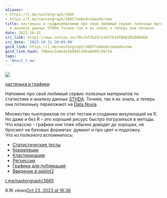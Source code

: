 ```yaml
---
aliases:
- https://t.me/nastengraph/3665
- https://t.me/nastengraph/3665?embed=1&mode=tme
title: настенька и графикиНапомню про свой любимый сервис полезных материалов по статистике
  и анализу данных STHDA Точнее так я их знала а теперь они потихон
date: 2023-10-31
src_link: https://www.notion.so/70ccb57b19714937b16f0b020100b068
src_date: '2023-10-31 20:09:00'
gold_link: https://t.me/nastengraph/3665?embed=1&mode=tme
gold_link_hash: 708eec2a9e4a560491196a8695c99724
tags:
- '#host_t_me'
---
```




[*![](https://cdn4.cdn-telegram.org/file/jt5UXfpiacEHHLdX-snnojEA6tc2J8V-CkC3j6oJmH5PwN3cjHE4_kTEETXUqqimQUMArcoweF8hy07xR0i4OSfYqAi3ztke7fZVpmmhUcme3-W7HeSHvzqNm81bFpb6jHibCcv6ai7Joqk9mpm_aIUDE27wUqPAr-5VhRKH4FyijRl-lxDr2Fw_T7gliYrQXLGyWQu-fxGolql5TLE-bTtJLAEuxQn_0Y_rp_wpWwQNZrldy17dQ1l8nRFGChpeQAbLyVqKvW7fRWsKA3vTEkrbM6LJdTvXU-HBl9vPZFEMgQ-nvbUQegyo1b2Hka5AnnB6x_VpHqJlAVsIOl08nA.jpg)*](https://t.me/nastengraph)



[настенька и графики](https://t.me/nastengraph)

Напомню про свой любимый сервис полезных материалов по статистике и анализу данных [STHDA](http://www.sthda.com/english/). Точнее, так я их знала, а теперь они потихоньку переезжают на [Data Novia](https://www.datanovia.com/en/).  
  
Множество тьюториалов по стат тестам и созданию визулизаций на R. Но даже и без R – это хороший ресурс быстро погрузиться в методы. Что классно - графики они тоже обычно доводят до хороших, не бросают на базовых форматах: думают и про цвет и подложку.  
Что из полезного вспомнилось:  
- [Статистические тесты](http://www.sthda.com/english/wiki/statistical-tests-and-assumptions)  
- [Корреляции](http://www.sthda.com/english/wiki/correlation-analyses-in-r)  
- [Кластеризация](http://www.sthda.com/english/wiki/correlation-analyses-in-r)  
- [Регрессии](http://www.sthda.com/english/articles/40-regression-analysis/)  
- [Графики для публикаций](http://www.sthda.com/english/articles/24-ggpubr-publication-ready-plots/)  
- [Введение в ggplot2](http://www.sthda.com/english/wiki/be-awesome-in-ggplot2-a-practical-guide-to-be-highly-effective-r-software-and-data-visualization)

[t.me/nastengraph/3665](https://t.me/nastengraph/3665)

8.1K views[Oct 23, 2023 at 16:36](https://t.me/nastengraph/3665)
